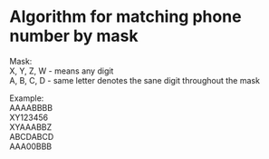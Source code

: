 # Algorithm for matching phone number by mask

Mask:<br>
X, Y, Z, W - means any digit<br>
A, B, C, D - same letter denotes the sane digit throughout the mask<br>

Example:<br>
AAAABBBB<br>
XY123456<br>
XYAAABBZ<br>
ABCDABCD<br>
AAA00BBB<br>